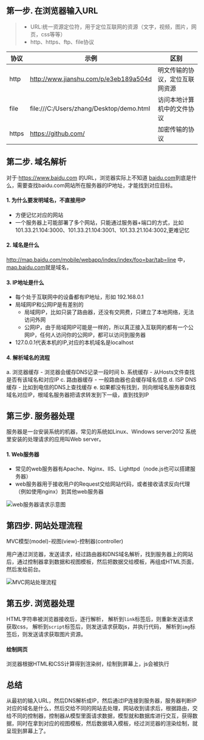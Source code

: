 ## 第一步. 在浏览器输入URL

> - URL:统一资源定位符，用于定位互联网的资源（文字，视频，图片，网页，css等等）
> - http、https、ftp、file协议

|协议|示例|区别|
|------|------|------|
|http|http://www.jianshu.com/p/e3eb189a504d|明文传输的协议，定位互联网资源|
|file|file:///C:/Users/zhang/Desktop/demo.html|访问本地计算机中的文件协议|
|https|https://github.com/|加密传输的协议|

## 第二步. 域名解析

对于·https://www.baidu.com 的URL，浏览器实际上不知道 [baidu.com](baidu.com)到底是什么，需要查找baidu.com网站所在服务器的IP地址，才能找到对应目标。

#### 1. 为什么要发明域名，不直接用IP
- 方便记忆对应的网站
- 一个服务器上可能部署了多个网站，只能通过服务器+端口的方式，比如101.33.21.104:3000、101.33.21.104:3001、101.33.21.104:3002,更难记忆

#### 2. 域名是什么
http://map.baidu.com/mobile/webapp/index/index/foo=bar/tab=line 中，[map.baidu.com](map.baidu.com)就是域名，

#### 3. IP地址是什么
- 每个处于互联网中的设备都有IP地址，形如 192.168.0.1
- 局域网IP和公网IP是有差别的
  - 局域网IP，比如只装了路由器，还没有交网费，只建立了本地网络，无法访问外网
  - 公网IP，由于局域网IP可能是一样的，所以真正接入互联网的都有一个公网IP，任何人访问你的公网IP，都可以访问到服务器
- 127.0.0.1代表本机的IP,对应的本机域名是localhost 

#### 4. 解析域名的流程
a. 浏览器缓存 - 浏览器会缓存DNS记录一段时间
b. 系统缓存 - 从Hosts文件查找是否有该域名和对应IP
c. 路由器缓存 - 一般路由器也会缓存域名信息
d. ISP DNS缓存 - 比如到电信的DNS上查找缓存
e. 如果都没有找到，则向根域名服务器查找域名对应IP，根域名服务器把请求转发到下一级，直到找到IP

## 第三步. 服务器处理

服务器是一台安装系统的机器，常见的系统如Linux、Windows server2012 系统里安装的处理请求的应用叫Web server。

#### 1. Web服务器
- 常见的web服务器有Apache、Nginx、IIS、Lighttpd（node.js也可以搭建服务器）
- web服务器用于接收用户的Request交给网站代码，或者接收请求反向代理（例如使用nginx）到其他web服务器

![web服务器请求示意图](http://upload-images.jianshu.io/upload_images/7038854-c9aaa448f34aa0ee.png?imageMogr2/auto-orient/strip%7CimageView2/2/w/1240)

## 第四步. 网站处理流程

MVC模型(model)-视图(view)-控制器(controller)

用户通过浏览器，发送请求，经过路由器和DNS域名解析，找到服务器上的网站后，通过控制器拿到数据和视图模板，然后把数据交给模板，再组成HTML页面，然后发给前台。

![MVC网站处理流程](http://upload-images.jianshu.io/upload_images/7038854-44dae820ae3a07de.png?imageMogr2/auto-orient/strip%7CimageView2/2/w/1240)

## 第五步. 浏览器处理

HTML字符串被浏览器接收后，逐行解析，
解析到`link`标签后，则重新发送请求获取css，
解析到`script`标签后，则发送请求获取js，并执行代码，
解析到`img`标签后，则发送请求获取图片资源。

#### 绘制网页
浏览器根据HTML和CSS计算得到渲染树，绘制到屏幕上，js会被执行

## 总结
从最初的输入URL，然后DNS解析成IP，然后通过IP连接到服务器，服务器判断IP对应的域名是什么，然后交给不同的网站去处理，网站收到请求后，根据路由，交给不同的控制器，控制器从模型里面请求数据，模型就和数据库进行交互，获得数据，同时在拿到对应的视图模板，然后数据填入模板，经过浏览器的渲染绘制，就呈现到屏幕上了。